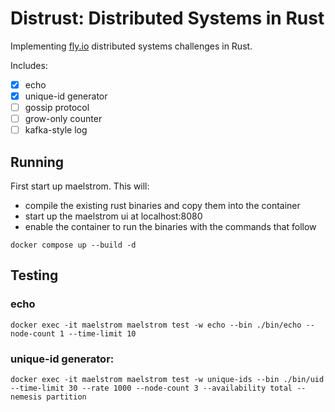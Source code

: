 # Distrust: **Dist**ributed Systems in **Rust**

Implementing [fly.io](https://fly.io/dist-sys/) distributed systems challenges in Rust. 

Includes:
- [x] echo
- [x] unique-id generator
- [ ] gossip protocol
- [ ] grow-only counter
- [ ] kafka-style log

## Running

First start up maelstrom. This will:
- compile the existing rust binaries and copy them into the container
- start up the maelstrom ui at localhost:8080
- enable the container to run the binaries with the commands that follow

```
docker compose up --build -d
```

## Testing

### echo

```
docker exec -it maelstrom maelstrom test -w echo --bin ./bin/echo --node-count 1 --time-limit 10
```

### unique-id generator:

```
docker exec -it maelstrom maelstrom test -w unique-ids --bin ./bin/uid --time-limit 30 --rate 1000 --node-count 3 --availability total --nemesis partition
```